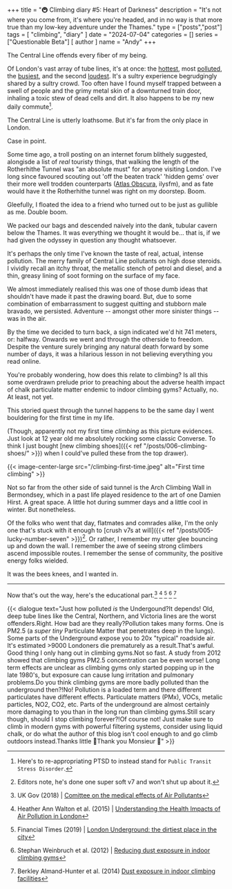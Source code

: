 +++
title = "🚇 Climbing diary #5: Heart of Darkness"
description = "It's not where you come from, it's where you're headed, and in no way is that more true than my low-key adventure under the Thames."
type = ["posts","post"]
tags = [
    "climbing",
    "diary"
]
date = "2024-07-04"
categories = []
series = ["Questionable Beta"]
[ author ]
  name = "Andy"
+++

The Central Line offends every fiber of my being. 

Of London's vast array of tube lines, it's at once: the [hottest](https://www.timeout.com/london/news/revealed-these-are-officially-londons-hottest-tube-lines-090123), most [polluted](https://metro.co.uk/2019/11/05/central-line-officially-dirtiest-tube-toxic-miasma-skin-dust-11044450), the [busiest](https://citymonitor.ai/transport/which-london-underground-line-busiest-3315), and the second [loudest](https://www.bbc.co.uk/news/uk-england-london-62449774). It's a sultry experience begrudgingly shared by a sultry crowd. Too often have I found myself trapped between a swell of people and the grimy metal skin of a downturned train door, inhaling a toxic stew of dead cells and dirt. It also happens to be my new daily commute[^1]. 


<!-- In a stange way, it's life affirming -->

The Central Line is utterly loathsome. But it's far from the only place in London. 

Case in point.

Some time ago, a troll posting on an internet forum blithely suggested, alongisde a list of *real* touristy things, that walking the length of the Rotherhithe Tunnel was "an absolute must" for anyone visiting London. I've long since favoured scouting out 'off the beaten track' 'hidden gems' over their more well trodden counterparts ([Atlas Obscura](https://www.atlasobscura.com/), ilysfm), and as fate would have it the Rotherhithe tunnel was right on my doorstep. Boom.

Gleefully, I floated the idea to a friend who turned out to be just as gullible as me. Double boom.

We packed our bags and descended naively into the dank, tubular cavern below the Thames. It was everything we thought it would be... that is, if we had given the odyssey in question any thought whatsoever.

It's perhaps the only time I've known the taste of real, actual, intense pollution. The merry family of Central Line pollutants on high dose steroids. I vividly recall an itchy throat, the metallic stench of petrol and diesel, and a thin, greasy lining of soot forming on the surface of my face. 

We almost immediately realised this was one of those dumb ideas that shouldn't have made it past the drawing board. But, due to some combination of embarrassment to suggest quitting and stubborn male bravado, we persisted. Adventure -- amongst other more sinister things -- was in the air.

By the time we decided to turn back, a sign indicated we'd hit 741 meters, or: halfway. Onwards we went and through the otherside to freedom. Despite the venture surely bringing any natural death forward by some number of days, it was a hilarious lesson in not believing everything you read online. 

You're probably wondering, how does this relate to climbing? Is all this some overdrawn prelude prior to preaching about the adverse health impact of chalk particulate matter endemic to indoor climbing gyms? Actually, no. At least, not yet.

This storied quest through the tunnel happens to be the same day I went bouldering for the first time in my life. 

(Though, apparently not my first time _climbing_ as this picture evidences. Just look at 12 year old me absolutely rocking some classic Converse. To think I just bought [new climbing shoes]({{< ref "/posts/006-climbing-shoes/" >}}) when I could've pulled these from the top drawer).


{{< image-center-large src="/climbing-first-time.jpeg" alt="First time climbing" >}}


Not so far from the other side of said tunnel is the Arch Climbing Wall in Bermondsey, which in a past life played residence to the art of one Damien Hirst. A great space. A little hot during summer days and a little cool in winter. But nonetheless.

Of the folks who went that day, flatmates and comrades alike, I'm the only one that's stuck with it enough to  [crush v7s at will]({{< ref "/posts/005-lucky-number-seven" >}})[^2]. Or rather, I remember my utter glee bouncing up and down the wall. I remember the awe of seeing strong climbers ascend impossible routes. I remember the sense of community, the positive energy folks wielded. 

It was the bees knees, and I wanted in.

---

Now that's out the way, here's the educational part.[^3] [^4] [^5] [^6] [^7]

{{< dialogue text="Just how polluted _is_ the Undergound?<nl>It depends! Old, deep tube lines like the Central, Northern, and Victoria lines are the worst offenders.<nl>Right. How bad are they really?<nl>Pollution takes many forms. One is PM2.5 (a _super tiny_ Particulate Matter that penetrates deep in the lungs). Some parts of the Underground expose you to 20x \"typical\" roadside air. It's estimated >9000 Londoners die prematurely as a result.<nl>That's awful. Good thing I only hang out in climbing gyms.<nl>Not so fast. A study from 2012 showed that climbing gyms PM2.5 concentration can be even worse! Long term effects are unclear as climbing gyms only started popping up in the late 1980's, but exposure can cause lung irritation and pulmonary problems.<nl>Do you think climbing gyms are more badly polluted than the underground then?!<nl>No! Pollution is a loaded term and there different particulates have different effects. Particulate matters (PMx), VOCs, metalic particles, NO2, CO2, etc. Parts of the underground are almost certainly more damaging to you than in the long run than climbing gyms.<nl>Still scary though, should I stop climbing forever?!<nl>Of course not! Just make sure to climb in modern gyms with powerful filtering systems, consider using liquid chalk, or do what the author of this blog isn't cool enough to and go climb outdoors instead.<nl>Thanks little 🐝<nl>Thank you Monsieur 🐢" >}}

[^1]: Here's to re-appropriating PTSD to instead stand for `Public Transit Stress Disorder`. 

[^2]: Editors note, he's done one super soft v7 and won't shut up about it.

[^3]: UK Gov (2018) | [Comittee on the medical effects of Air Pollutants](https://assets.publishing.service.gov.uk/media/5c3472d5ed915d730928e41e/COMEAP-2018-04_WORKING_PAPER_2.pdf)

[^4]: Heather Ann Walton et al. (2015) | [Understanding the Health Impacts of Air Pollution in London](https://kclpure.kcl.ac.uk/portal/en/publications/understanding-the-health-impacts-of-air-pollution-in-london) 

[^5]: Financial Times (2019) | [London Underground: the dirtiest place in the city](https://www.ft.com/content/6f381ad4-fef7-11e9-be59-e49b2a136b8d)

[^6]: Stephan Weinbruch et al. (2012) | [Reducing dust exposure in indoor climbing gyms](https://pubmed.ncbi.nlm.nih.gov/22767051/)

[^7]: Berkley Almand-Hunter et al. (2014) [Dust exposure in indoor climbing facilities](https://asac.nl/wp-content/uploads/2020/02/DUST-EXPOSURE-IN-INDOOR-CLIMBING-FACILITIES.pdf)
